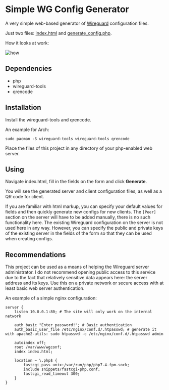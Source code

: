 # Simple WG Config Generator

A very simple web-based generator of [Wireguard](https://www.wireguard.com/) configuration files.

Just two files: [index.html](/index.html) and [generate_config.php](/generate_config.php).

How it looks at work:

![how](https://github.com/user-attachments/assets/1eed7484-f2ec-4588-95f7-ff005d415e6b)

## Dependencies

- php
- wireguard-tools
- qrencode

## Installation

Install the wireguard-tools and qrencode.

An example for Arch:

```
sudo pacman -S wireguard-tools wireguard-tools qrencode
```

Place the files of this project in any directory of your php-enabled web server.

## Using

Navigate index.html, fill in the fields on the form and click **Generate**.

You will see the generated server and client configuration files, as well as a QR code for client.

If you are familiar with html markup, you can specify your default values for fields and then quickly generate new configs for new clients. The `[Peer]` section on the server will have to be added manually, there is no such functionality here. The existing Wireguard configuration on the server is not used here in any way. However, you can specify the public and private keys of the existing server in the fields of the form so that they can be used when creating configs.

## Recommendations

This project can be used as a means of helping the Wireguard server administrator. I do not recommend opening public access to this service due to the fact that relatively sensitive data appears here: the server address and its keys. Use this on a private network or secure access with at least basic web server authentication.

An example of a simple nginx configuration:
```
server {
    listen 10.0.0.1:80; # The site will only work on the internal network

    auth_basic "Enter password!"; # Basic authentication
    auth_basic_user_file /etc/nginx/conf.d/.htpasswd; # generate it with apache2-utils: sudo htpasswd -c /etc/nginx/conf.d/.htpasswd admin

    autoindex off;
    root /var/www/wgconf;
    index index.html;
    
    location ~ \.php$ {
        fastcgi_pass unix:/var/run/php/php7.4-fpm.sock;
        include snippets/fastcgi-php.conf;
        fastcgi_read_timeout 300;
    }
}
```
